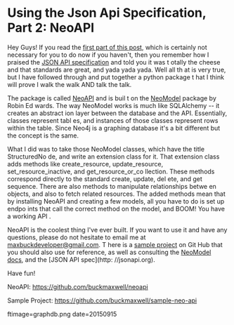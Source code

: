 

# Using the Json Api Specification, Part 2: NeoAPI

Hey Guys!  If you read the [first part of this post](json-api-1.html), which is 
certainly not necessary for you to do now if you haven't, then you remember how 
I praised the [JSON API specification](http://jsonapi.org) and told you it was t
otally the cheese and that standards are great, and yada yada yada.  Well all th
at is very true, but I have followed through and put together a python package t
hat I think will prove I walk the walk AND talk the talk.

The package is called [NeoAPI](http://github.com/buckmaxwell/neoapi) and is buil
t on the [NeoModel](http://github.com/robinedwards/neomodel) package by Robin Ed
wards.  The way NeoModel works is much like SQLAlchemy -- it creates an abstract
ion layer between the database and the API.  Essentially, classes represent tabl
es, and instances of those classes represent rows within the table.  Since Neo4j
 is a graphing database it's a bit different but the concept is the same.

What I did was to take those NeoModel classes, which have the title StructuredNo
de, and write an extension class for it.  That extension class adds methods like
 create_resource, update_resource, set_resource_inactive, and get_resource_or_co
llection.  These methods correspond directly to the standard create, update, del
ete, and get sequence.  There are also methods to manipulate relationships betwe
en objects, and also to fetch related resources.  The added methods mean that by
 installing NeoAPI and creating a few models, all you have to do is set up endpo
ints that call the correct method on the model, and BOOM! You have a working API
.

NeoAPI is the coolest thing I've ever built.  If you want to use it and have any
 questions, please do not hesitate to email me at maxbuckdeveloper@gmail.com.  T
here is a [sample project](https://github.com/buckmaxwell/sample-neo-api) on Git
Hub that you should also use for reference, as well as consulting the [NeoModel 
docs](http://neomodel.readthedocs.org/en/latest/), and the [JSON API spec](http:
//jsonapi.org).

Have fun!

NeoAPI: https://github.com/buckmaxwell/neoapi

Sample Project: https://github.com/buckmaxwell/sample-neo-api


ftimage=graphdb.png
date=20150915
